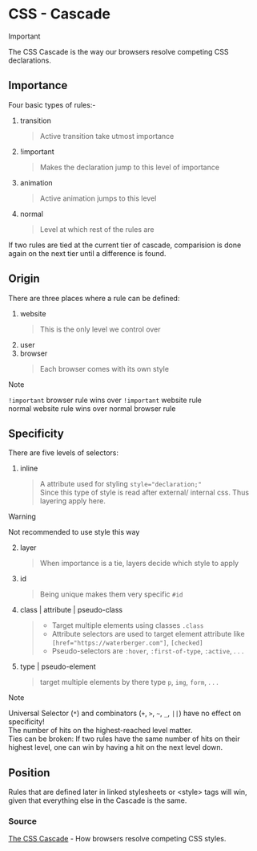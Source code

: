 # CSS - Cascade

> [!IMPORTANT]  
> The CSS Cascade is the way our browsers resolve competing CSS declarations.

## Importance
Four basic types of rules:-
1. transition
    > Active transition take utmost importance
2. !important
    > Makes the declaration jump to this level of importance
3. animation
    > Active animation jumps to this level
4. normal
    > Level at which rest of the rules are  

If two rules are tied at the current tier of cascade, comparision is done again on the next tier until a difference is found.

## Origin
There are three places where a rule can be defined:
1. website
    > This is the only level we control over
2. user
3. browser
    > Each browser comes with its own style  

> [!NOTE]  
> `!important` browser rule wins over `!important` website rule  
> normal website rule wins over normal browser rule

## Specificity
There are five levels of selectors:
1. inline
    > A attribute used for styling `style="declaration;"`  
    > Since this type of style is read after external/ internal css. Thus layering apply here.
> [!WARNING]  
> Not recommended to use style this way
2. layer
    > When importance is a tie, layers decide which style to apply
3. id
    > Being unique makes them very specific `#id`
4. class | attribute | pseudo-class
    > - Target multiple elements using classes `.class`
    > - Attribute selectors are used to target element attribute like  
    `[href="https://waterberger.com"]`, `[checked]`
    > - Pseudo-selectors are `:hover`, `:first-of-type`, `:active`, . . .
5. type | pseudo-element
    > target multiple elements by there type `p`, `img`, `form`, . . .  

> [!NOTE]  
> Universal Selector (`*`) and combinators (`+`, `>`, `~`, `_`, `||`) have no effect on specificity!  
> The number of hits on the highest-reached level matter.  
> Ties can be broken: If two rules have the same number of hits on their highest level, one can win by having a hit on the next level down.

## Position
Rules that are defined later in linked stylesheets or \<style> tags will win, given that everything else in the Cascade is the same.

### Source
[The CSS Cascade](https://2019.wattenberger.com/blog/css-cascade) - How browsers resolve competing CSS styles.  




